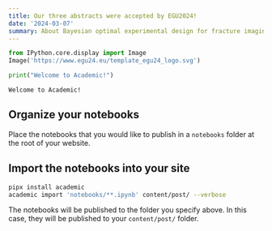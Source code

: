 ```yaml
---
title: Our three abstracts were accepted by EGU2024!
date: '2024-03-07'
summary: About Bayesian optimal experimental design for fracture imaging, Near Surface Imaging using distributed acoustic senssing, and Climate-Induced Ocean Wave Activities using seismic array data.
---
```



```python
from IPython.core.display import Image
Image('https://www.egu24.eu/template_egu24_logo.svg')
```

    
<!-- ![png](output_1_0.png) -->
    

```python
print("Welcome to Academic!")
```

    Welcome to Academic!

## Organize your notebooks

Place the notebooks that you would like to publish in a `notebooks` folder at the root of your website.

## Import the notebooks into your site

```bash
pipx install academic
academic import 'notebooks/**.ipynb' content/post/ --verbose
```

The notebooks will be published to the folder you specify above. In this case, they will be published to your `content/post/` folder.
